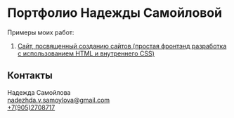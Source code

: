 # Портфолио Надежды Самойловой
Примеры моих работ:
<ol>
 <li><a href='https://nadezhda-prog.github.io/1/'>Сайт, посвященный созданию сайтов (простая фронтэнд разработка с использованием HTML и внутреннего CSS)</a></li>
</ol>
<h2>Контакты</h2>
Надежда Самойлова<br>
<a href='mailto:nadezhda.v.samoylova@gmail.com'>nadezhda.v.samoylova@gmail.com</a><br>
<a href='tel:+7(905)2708717'>+7(905)2708717</a>
